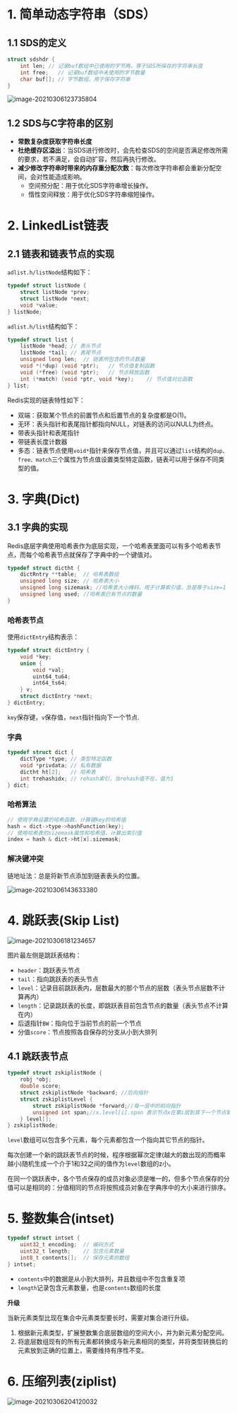 # 1. 简单动态字符串（SDS）

## 1.1 SDS的定义

```c++
struct sdshdr {
    int len; // 记录buf数组中已使用的字节两，等于SDS所保存的字符串长度
    int free;	// 记录buf数组中未使用的字节数量
    char buf[]; // 字节数组，用于保存字符串
}
```

![image-20210306123735804](https://i.loli.net/2021/03/06/2dnSaYf8ELbZwvJ.png)

## 1.2 SDS与C字符串的区别

- **常数复杂度获取字符串长度**
- **杜绝缓存区溢出**：当SDS进行修改时，会先检查SDS的空间是否满足修改所需的要求，若不满足，会自动扩容，然后再执行修改。
- **减少修改字符串时带来的内存重分配次数**：每次修改字符串都会重新分配空间，会对性能造成影响。
  - 空间预分配：用于优化SDS字符串增长操作。
  - 惰性空间释放：用于优化SDS字符串缩短操作。

# 2. LinkedList链表

## 2.1 链表和链表节点的实现

`adlist.h/listNode`结构如下：

```c
typedef struct listNode {
    struct listNode *prev;
    struct listNode *next;
    void *value;
} listNode;
```

`adlist.h/list`结构如下：

```c
typedef struct list {
    listNode *head;	// 表头节点
    listNode *tail;	// 表尾节点
    unsigned long len;	// 链表所包含的节点数量
    void *(*dup) (void *ptr);	// 节点值复制函数
    void (*free) (void *ptr);	// 节点释放函数
    int (*match) (void *ptr, void *key);	// 节点值对比函数
} list;
```

Redis实现的链表特性如下：

- 双端：获取某个节点的前置节点和后置节点的复杂度都是O(1)。
- 无环：表头指针和表尾指针都指向NULL，对链表的访问以NULL为终点。
- 带表头指针和表尾指针
- 带链表长度计数器
- 多态：链表节点使用`void*`指针来保存节点值，并且可以通过`list`结构的`dup、free、match`三个属性为节点值设置类型特定函数，链表可以用于保存不同类型的值。

# 3. 字典(Dict)

## 3.1 字典的实现

Redis底层字典使用哈希表作为底层实现，一个哈希表里面可以有多个哈希表节点，而每个哈希表节点就保存了字典中的一个键值对。

```c
typedef struct dictht {
    dictRntry **table;	// 哈希表数组
    unsigned long size;	// 哈希表大小
    unsigned long sizemask; //哈希表大小掩码，用于计算索引值，总是等于size=1
    unsigned long used;	//哈希表已有节点的数量
}
```

### 哈希表节点

使用`dictEntry`结构表示：

```c
typedef struct dictEntry {
    void *key;
    union {
        void *val;
        uint64_tu64;
        int64_ts64;
    } v;
    struct dictEntry *next;
} dictEntry;
```

`key`保存键，`v`保存值，`next`指针指向下一个节点.

### 字典

```c
typedef struct dict {
    dictType *type;	// 类型特定函数
    void *privdata;	// 私有数据
    dictht ht[2];	// 哈希表
    int trehashidx; // rehash索引，当rehash值不在，值为1
} dict;
```

### 哈希算法

```c
// 使用字典设置的哈希函数，计算键key的哈希值
hash = dict->type->hashFunction(key);
// 使用哈希表的sizemask属性和哈希值，计算出索引值
index = hash & dict->ht[x].sizemask;
```

### 解决键冲突

链地址法：总是将新节点添加到链表表头的位置。

![image-20210306143633380](https://i.loli.net/2021/03/06/oJ8tYES64POIUGk.png)

# 4. 跳跃表(Skip List)

![image-20210306181234657](https://i.loli.net/2021/03/06/dTis4hCSugZoXyn.png)

图片最左侧是跳跃表结构：

- `header`：跳跃表头节点
- `tail`：指向跳跃表的表头节点
- `level`：记录目前跳跃表内，层数最大的那个节点的层数（表头节点层数不计算再内）
- `length`：记录跳跃表的长度，即跳跃表目前包含节点的数量（表头节点不计算在内）
- 后退指针`BW`：指向位于当前节点的前一个节点
- 分值`score`：节点按照各自保存的分支从小到大排列

## 4.1 跳跃表节点

```c
typedef struct zskiplistNode {
    robj *obj;
    double score;
    struct zskiplistNode *backward; //后向指针
    struct zskiplistLevel {
        struct zskiplistNode *forward;//每一层中的前向指针
        unsigned int span;//x.level[i].span 表示节点x在第i层到其下一个节点需跳过的节点数。注：两个相邻节点span为1
    } level[];
} zskiplistNode;
```

`level`数组可以包含多个元素，每个元素都包含一个指向其它节点的指针。

每次创建一个新的跳跃表节点的时候，程序根据幂次定律(越大的数出现的而概率越小)随机生成一个介于1和32之间的值作为`level`数组的z小。

在同一个跳跃表中，各个节点保存的成员对象必须是唯一的，但多个节点保存的分值可以是相同的：分值相同的节点将按照成员对象在字典序中的大小来进行排序。

# 5. 整数集合(intset)

```c
typedef struct intset {
    uint32_t encoding;	// 编码方式
    uint32_t length;	// 包含元素数量
    int8_t contents[];	// 保存元素的数组
} intset;
```

- `contents`中的数据是从小到大排列，并且数组中不包含重复项
- `length`记录包含元素数量，也是`contents`数组的长度

**升级**

当新元素类型比现在集合中元素类型要长时，需要对集合进行升级。

1. 根据新元素类型，扩展整数集合底层数组的空间大小，并为新元素分配空间。
2. 将底层数组现有的所有元素都转换成与新元素相同的类型，并将类型转换后的元素放到正确的位置上，需要维持有序性不变。

# 6. 压缩列表(ziplist)

![image-20210306204120032](https://i.loli.net/2021/03/06/E1YPyZ5Tjpk8CIH.png)